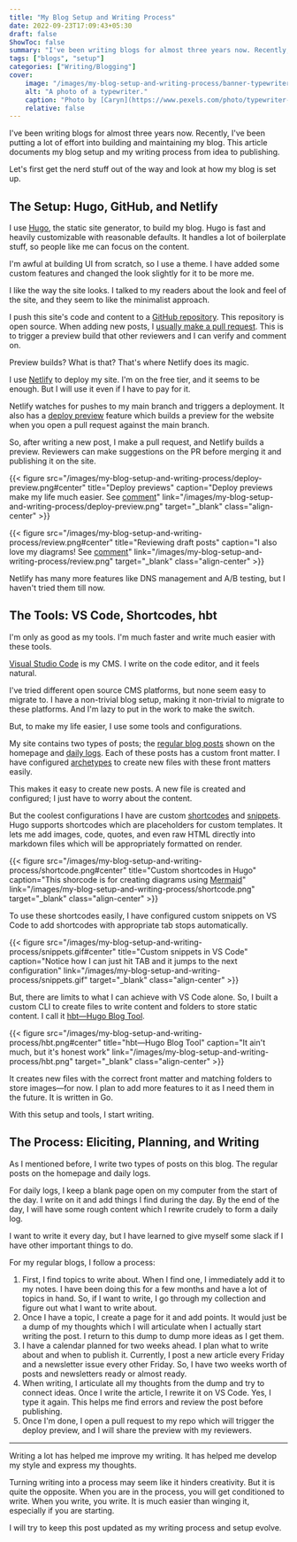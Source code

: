 ```yaml
---
title: "My Blog Setup and Writing Process"
date: 2022-09-23T17:09:43+05:30
draft: false
ShowToc: false
summary: "I've been writing blogs for almost three years now. Recently, I've been putting a lot of effort into building and maintaining my blog. This article documents my blog setup and my writing process from idea to publishing."
tags: ["blogs", "setup"]
categories: ["Writing/Blogging"]
cover:
    image: "/images/my-blog-setup-and-writing-process/banner-typewriter.jpeg"
    alt: "A photo of a typewriter."
    caption: "Photo by [Caryn](https://www.pexels.com/photo/typewriter-keys-938165/)"
    relative: false
---
```


I've been writing blogs for almost three years now. Recently, I've been putting a lot of effort into building and maintaining my blog. This article documents my blog setup and my writing process from idea to publishing.

Let's first get the nerd stuff out of the way and look at how my blog is set up.

## The Setup: Hugo, GitHub, and Netlify

I use [Hugo](https://gohugo.io/), the static site generator, to build my blog. Hugo is fast and heavily customizable with reasonable defaults. It handles a lot of boilerplate stuff, so people like me can focus on the content.

I'm awful at building UI from scratch, so I use a theme. I have added some custom features and changed the look slightly for it to be more me.

I like the way the site looks. I talked to my readers about the look and feel of the site, and they seem to like the minimalist approach.

I push this site's code and content to a [GitHub repository](https://github.com/navendu-pottekkat/navendu-pottekkat.github.io). This repository is open source. When adding new posts, I [usually make a pull request](https://github.com/navendu-pottekkat/navendu-pottekkat.github.io/pull/29). This is to trigger a preview build that other reviewers and I can verify and comment on.

Preview builds? What is that? That's where Netlify does its magic.

I use [Netlify](https://www.netlify.com/) to deploy my site. I'm on the free tier, and it seems to be enough. But I will use it even if I have to pay for it.

Netlify watches for pushes to my main branch and triggers a deployment. It also has a [deploy preview](https://www.netlify.com/products/deploy-previews/) feature which builds a preview for the website when you open a pull request against the main branch.

So, after writing a new post, I make a pull request, and Netlify builds a preview. Reviewers can make suggestions on the PR before merging it and publishing it on the site.

{{< figure src="/images/my-blog-setup-and-writing-process/deploy-preview.png#center" title="Deploy previews" caption="Deploy previews make my life much easier. See [comment](https://github.com/navendu-pottekkat/navendu-pottekkat.github.io/pull/29#issuecomment-1228479360)" link="/images/my-blog-setup-and-writing-process/deploy-preview.png" target="_blank" class="align-center" >}}

{{< figure src="/images/my-blog-setup-and-writing-process/review.png#center" title="Reviewing draft posts" caption="I also love my diagrams! See [comment](https://github.com/navendu-pottekkat/navendu-pottekkat.github.io/pull/29#pullrequestreview-1089711948)" link="/images/my-blog-setup-and-writing-process/review.png" target="_blank" class="align-center" >}}

Netlify has many more features like DNS management and A/B testing, but I haven't tried them till now.

## The Tools: VS Code, Shortcodes, hbt

I'm only as good as my tools. I'm much faster and write much easier with these tools.

[Visual Studio Code](https://code.visualstudio.com/) is my CMS. I write on the code editor, and it feels natural.

I've tried different open source CMS platforms, but none seem easy to migrate to. I have a non-trivial blog setup, making it non-trivial to migrate to these platforms. And I'm lazy to put in the work to make the switch.

But, to make my life easier, I use some tools and configurations.

My site contains two types of posts; the [regular blog posts](/) shown on the homepage and [daily logs](/categories/daily-dose-of-pottekkat/). Each of these posts has a custom front matter. I have configured [archetypes](https://gohugo.io/content-management/archetypes/) to create new files with these front matters easily.

This makes it easy to create new posts. A new file is created and configured; I just have to worry about the content.

But the coolest configurations I have are custom [shortcodes](https://gohugo.io/content-management/shortcodes/) and [snippets](https://code.visualstudio.com/docs/editor/userdefinedsnippets). Hugo supports shortcodes which are placeholders for custom templates. It lets me add images, code, quotes, and even raw HTML directly into markdown files which will be appropriately formatted on render.

{{< figure src="/images/my-blog-setup-and-writing-process/shortcode.png#center" title="Custom shortcodes in Hugo" caption="This shorcode is for creating diagrams using [Mermaid](https://mermaid-js.github.io/)" link="/images/my-blog-setup-and-writing-process/shortcode.png" target="_blank" class="align-center" >}}

To use these shortcodes easily, I have configured custom snippets on VS Code to add shortcodes with appropriate tab stops automatically.

{{< figure src="/images/my-blog-setup-and-writing-process/snippets.gif#center" title="Custom snippets in VS Code" caption="Notice how I can just hit TAB and it jumps to the next configuration" link="/images/my-blog-setup-and-writing-process/snippets.gif" target="_blank" class="align-center" >}}

But, there are limits to what I can achieve with VS Code alone. So, I built a custom CLI to create files to write content and folders to store static content. I call it [hbt—Hugo Blog Tool](https://github.com/navendu-pottekkat/navendu-pottekkat.github.io/tree/hugo/cmd).

{{< figure src="/images/my-blog-setup-and-writing-process/hbt.png#center" title="hbt—Hugo Blog Tool" caption="It ain't much, but it's honest work" link="/images/my-blog-setup-and-writing-process/hbt.png" target="_blank" class="align-center" >}}

It creates new files with the correct front matter and matching folders to store images—for now. I plan to add more features to it as I need them in the future. It is written in Go.

With this setup and tools, I start writing.

## The Process: Eliciting, Planning, and Writing

As I mentioned before, I write two types of posts on this blog. The regular posts on the homepage and daily logs.

For daily logs, I keep a blank page open on my computer from the start of the day. I write on it and add things I find during the day. By the end of the day, I will have some rough content which I rewrite crudely to form a daily log.

I want to write it every day, but I have learned to give myself some slack if I have other important things to do.

For my regular blogs, I follow a process:

1. First, I find topics to write about. When I find one, I immediately add it to my notes. I have been doing this for a few months and have a lot of topics in hand. So, if I want to write, I go through my collection and figure out what I want to write about.
2. Once I have a topic, I create a page for it and add points. It would just be a dump of my thoughts which I will articulate when I actually start writing the post. I return to this dump to dump more ideas as I get them.
3. I have a calendar planned for two weeks ahead. I plan what to write about and when to publish it. Currently, I post a new article every Friday and a newsletter issue every other Friday. So, I have two weeks worth of posts and newsletters ready or almost ready.
4. When writing, I articulate all my thoughts from the dump and try to connect ideas. Once I write the article, I rewrite it on VS Code. Yes, I type it again. This helps me find errors and review the post before publishing.
5. Once I'm done, I open a pull request to my repo which will trigger the deploy preview, and I will share the preview with my reviewers.

---

Writing a lot has helped me improve my writing. It has helped me develop my style and express my thoughts.

Turning writing into a process may seem like it hinders creativity. But it is quite the opposite. When you are in the process, you will get conditioned to write. When you write, you write. It is much easier than winging it, especially if you are starting.

I will try to keep this post updated as my writing process and setup evolve.
